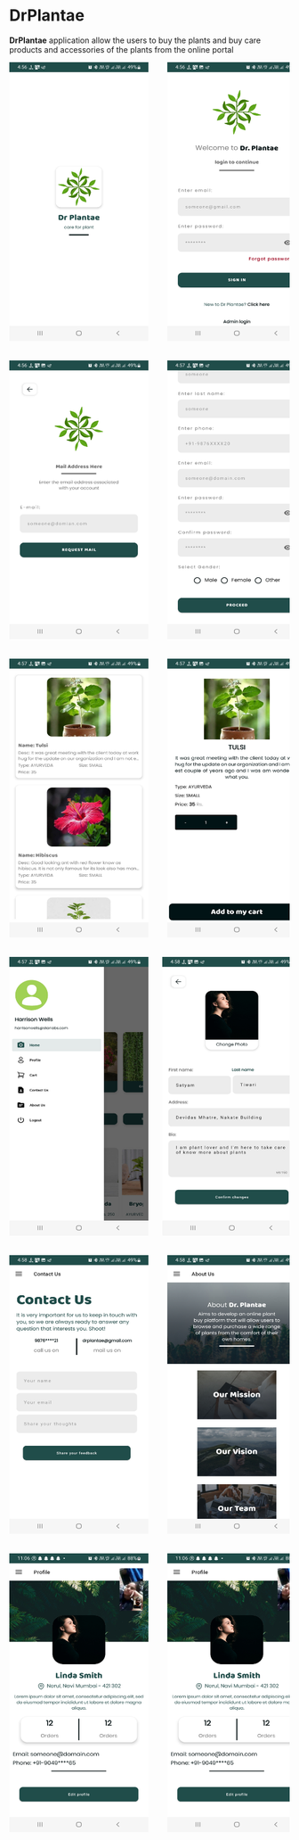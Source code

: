 # DrPlantae
<b>DrPlantae</b> application allow the users to buy the plants and buy care products and accessories of the plants from the online portal
<pre>
<img src="Images/1.jpg" height = "500px" width= "250px">    <img src="Images/2.jpg" height = "500px" width= "250px">    <img src="Images/3.jpg" height = "500px" width= "250px"> <br/></br>
<img src="Images/4.jpg" height = "500px" width= "250px">    <img src="Images/5.jpg" height = "500px" width= "250px">    <img src="Images/6.jpg" height = "500px" width= "250px"> <br/></br>
<img src="Images/7.jpg" height = "500px" width= "250px">    <img src="Images/8.jpg" height = "500px" width= "250px">    <img src="Images/9.jpg" height = "500px" width= "250px"> <br/></br>
<img src="Images/10.jpg" height = "500px" width= "250px">   <img src="Images/11.jpg" height = "500px" width= "250px">    <img src="Images/12.jpg" height = "500px" width= "250px"> <br/></br>
<img src="Images/13.jpg" height = "500px" width= "250px">    <img src="Images/14.jpg" height = "500px" width= "250px">    <img src="Images/15.jpg" height = "500px" width= "250px"> <br/></br>
<img src="Images/17.jpg" height = "500px" width= "250px">    <img src="Images/17.jpg" height = "500px" width= "250px">    
</pre>
